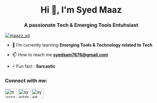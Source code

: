 <h1 align="center">Hi 👋, I'm Syed Maaz</h1>
<h3 align="center">A passionate Tech & Emerging Tools Entuhsiast </h3>

<p align="left"> <a href="https://twitter.com/maazz_sd" target="blank"><img src="https://img.shields.io/twitter/follow/maazz_sd?logo=twitter&style=for-the-badge" alt="maazz_sd" /></a> </p>

- 🌱 I’m currently learning **Emerging Tools & Technology related to Tech**

- 📫 How to reach me **syedsam7676@gmail.com**

- ⚡ Fun fact :  **Sarcastic**

<h3 align="left">Connect with me:</h3>
<p align="left">
<a href="https://twitter.com/maazz_sd" target="blank"><img align="center" src="https://raw.githubusercontent.com/rahuldkjain/github-profile-readme-generator/master/src/images/icons/Social/twitter.svg" alt="maazz_sd" height="30" width="40" /></a>
<a href="https://linkedin.com/in/syedahmeduddinmaaz" target="blank"><img align="center" src="https://raw.githubusercontent.com/rahuldkjain/github-profile-readme-generator/master/src/images/icons/Social/linked-in-alt.svg" alt="syedahmeduddinmaaz" height="30" width="40" /></a>
<a href="https://stackoverflow.com/users/syed maaz" target="blank"><img align="center" src="https://raw.githubusercontent.com/rahuldkjain/github-profile-readme-generator/master/src/images/icons/Social/stack-overflow.svg" alt="syed maaz" height="30" width="40" /></a>
</p>

